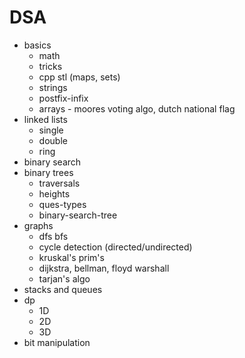 # DSA 
- basics
  - math
  - tricks
  - cpp stl (maps, sets)
  - strings
  - postfix-infix
  - arrays - moores voting algo, dutch national flag
- linked lists
  - single
  - double
  - ring
- binary search
- binary trees
  - traversals
  - heights
  - ques-types
  - binary-search-tree
- graphs
  - dfs bfs
  - cycle detection (directed/undirected)
  - kruskal's prim's
  - dijkstra, bellman, floyd warshall
  - tarjan's algo
- stacks and queues
- dp
  - 1D
  - 2D
  - 3D
- bit manipulation
